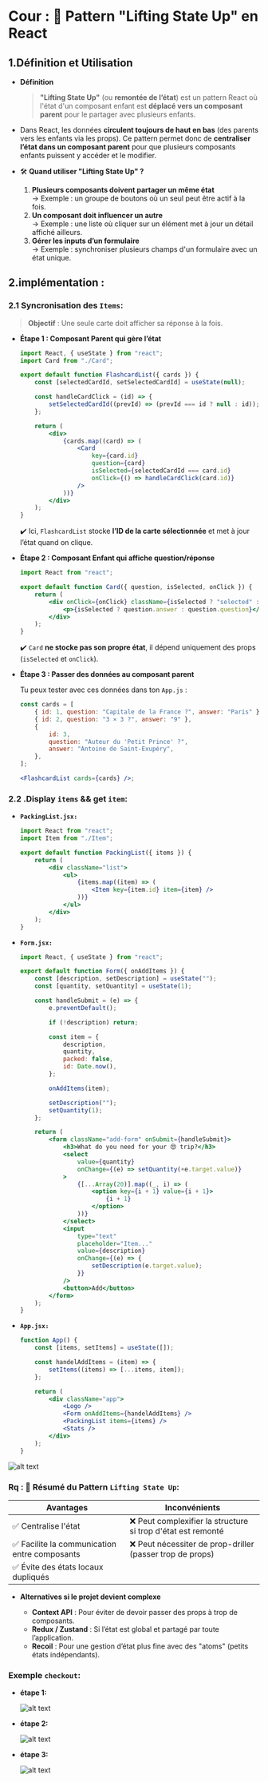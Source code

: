 # Cour : 🎯 **Pattern "Lifting State Up" en React**

## 1️.**Définition et Utilisation**

-   **Définition**

    > **"Lifting State Up"** (ou **remontée de l’état**) est un pattern React où l'état d'un composant enfant est **déplacé vers un composant parent** pour le partager avec plusieurs enfants.

-   Dans React, les données **circulent toujours de haut en bas** (des parents vers les enfants via les props). Ce pattern permet donc de **centraliser l’état dans un composant parent** pour que plusieurs composants enfants puissent y accéder et le modifier.

-   🛠 **Quand utiliser "Lifting State Up" ?**

    1. **Plusieurs composants doivent partager un même état**  
       → Exemple : un groupe de boutons où un seul peut être actif à la fois.
    2. **Un composant doit influencer un autre**  
       → Exemple : une liste où cliquer sur un élément met à jour un détail affiché ailleurs.
    3. **Gérer les inputs d’un formulaire**  
       → Exemple : synchroniser plusieurs champs d'un formulaire avec un état unique.

## 2️.**implémentation :**

### 2.1 **Syncronisation des `Items`:**

> **Objectif** : Une seule carte doit afficher sa réponse à la fois.

-   **Étape 1 : Composant Parent qui gère l’état**

    ```jsx
    import React, { useState } from "react";
    import Card from "./Card";

    export default function FlashcardList({ cards }) {
    	const [selectedCardId, setSelectedCardId] = useState(null);

    	const handleCardClick = (id) => {
    		setSelectedCardId((prevId) => (prevId === id ? null : id)); // Active/désactive la carte
    	};

    	return (
    		<div>
    			{cards.map((card) => (
    				<Card
    					key={card.id}
    					question={card}
    					isSelected={selectedCardId === card.id}
    					onClick={() => handleCardClick(card.id)}
    				/>
    			))}
    		</div>
    	);
    }
    ```

    ✔️ Ici, `FlashcardList` stocke **l’ID de la carte sélectionnée** et met à jour l’état quand on clique.

-   **Étape 2 : Composant Enfant qui affiche question/réponse**

    ```jsx
    import React from "react";

    export default function Card({ question, isSelected, onClick }) {
    	return (
    		<div onClick={onClick} className={isSelected ? "selected" : ""}>
    			<p>{isSelected ? question.answer : question.question}</p>
    		</div>
    	);
    }
    ```

    ✔️ `Card` **ne stocke pas son propre état**, il dépend uniquement des props (`isSelected` et `onClick`).

-   **Étape 3 : Passer des données au composant parent**

    Tu peux tester avec ces données dans ton `App.js` :

    ```jsx
    const cards = [
    	{ id: 1, question: "Capitale de la France ?", answer: "Paris" },
    	{ id: 2, question: "3 × 3 ?", answer: "9" },
    	{
    		id: 3,
    		question: "Auteur du 'Petit Prince' ?",
    		answer: "Antoine de Saint-Exupéry",
    	},
    ];

    <FlashcardList cards={cards} />;
    ```

### 2.2 .**Display `items` && get `item`:**

-   **`PackingList.jsx:`**

    ```jsx
    import React from "react";
    import Item from "./Item";

    export default function PackingList({ items }) {
    	return (
    		<div className="list">
    			<ul>
    				{items.map((item) => (
    					<Item key={item.id} item={item} />
    				))}
    			</ul>
    		</div>
    	);
    }
    ```

-   **`Form.jsx:`**

    ```jsx
    import React, { useState } from "react";

    export default function Form({ onAddItems }) {
    	const [description, setDescription] = useState("");
    	const [quantity, setQuantity] = useState(1);

    	const handleSubmit = (e) => {
    		e.preventDefault();

    		if (!description) return;

    		const item = {
    			description,
    			quantity,
    			packed: false,
    			id: Date.now(),
    		};

    		onAddItems(item);

    		setDescription("");
    		setQuantity(1);
    	};

    	return (
    		<form className="add-form" onSubmit={handleSubmit}>
    			<h3>What do you need for your 😍 trip?</h3>
    			<select
    				value={quantity}
    				onChange={(e) => setQuantity(+e.target.value)}
    			>
    				{[...Array(20)].map((_, i) => (
    					<option key={i + 1} value={i + 1}>
    						{i + 1}
    					</option>
    				))}
    			</select>
    			<input
    				type="text"
    				placeholder="Item..."
    				value={description}
    				onChange={(e) => {
    					setDescription(e.target.value);
    				}}
    			/>
    			<button>Add</button>
    		</form>
    	);
    }
    ```

-   **`App.jsx:`**

    ```jsx
    function App() {
    	const [items, setItems] = useState([]);

    	const handelAddItems = (item) => {
    		setItems((items) => [...items, item]);
    	};

    	return (
    		<div className="app">
    			<Logo />
    			<Form onAddItems={handelAddItems} />
    			<PackingList items={items} />
    			<Stats />
    		</div>
    	);
    }
    ```

![alt text](image-3.png)

### Rq : 🎯 **Résumé du Pattern `Lifting State Up`:**

| Avantages                                     | Inconvénients                                                |
| --------------------------------------------- | ------------------------------------------------------------ |
| ✅ Centralise l'état                          | ❌ Peut complexifier la structure si trop d'état est remonté |
| ✅ Facilite la communication entre composants | ❌ Peut nécessiter de prop-driller (passer trop de props)    |
| ✅ Évite des états locaux dupliqués           |                                                              |

-   **Alternatives si le projet devient complexe**

    -   **Context API** : Pour éviter de devoir passer des props à trop de composants.
    -   **Redux / Zustand** : Si l’état est global et partagé par toute l’application.
    -   **Recoil** : Pour une gestion d’état plus fine avec des "atoms" (petits états indépendants).

### **Exemple `checkout`:**

-   **étape 1:**

    ![alt text](image.png)

-   **étape 2:**

    ![alt text](image-1.png)

-   **étape 3:**

    ![alt text](image-2.png)
